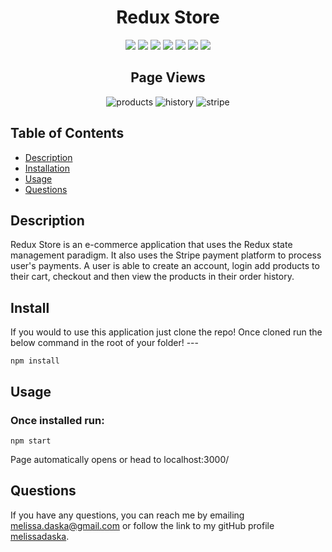 <h1 align="center">Redux Store</h1>

<p align="center">
    <img src="https://img.shields.io/badge/Redux-yellow"/>
    <img src="https://img.shields.io/badge/React-brightgreen"/>
     <img src="https://img.shields.io/badge/API-blue"/>
    <img src="https://img.shields.io/badge/GraphQL-red"/>
    <img src="https://img.shields.io/badge/Node.js/Express.js-orange"/>
    <img src="https://img.shields.io/badge/ApolloServer-success"/>
    <img src="https://img.shields.io/badge/MongoDB-yellow"/>
    
</p>  

<h2 align="center">Page Views</h2>  

<p align='center'>
    <img src="/src/assets/products.png" alt="products"/>
    <img src="/src/assets/history.png" alt="history"/>
    <img src="/src/assets/stripe.png" alt="stripe"/>
</p>  

## Table of Contents
- [Description](#description)
- [Installation](#install)
- [Usage](#usage)
- [Questions](#questions)

## Description
Redux Store is an e-commerce application that uses the Redux state management paradigm. It also uses the Stripe payment platform to process user's payments. A user is able to create an account, login add products to their cart, checkout and then view the products in their order history.

## Install
If you would to use this application just clone the repo! Once cloned run the below command in the root of your folder! ---  

```
npm install
```

## Usage
### Once installed run:
```
npm start
```  
Page automatically opens or head to localhost:3000/

## Questions
If you have any questions, you can reach me by emailing [melissa.daska@gmail.com](mailto:melissa.daska@gmail.com) or follow the link to my gitHub profile [melissadaska](https://github.com/melissadaska).
